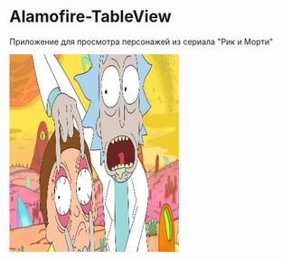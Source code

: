 # Alamofire-TableView


Приложение для просмотра персонажей из сериала "Рик и Морти" 

<img src="https://github.com/Demiantcev/Alamofire-TableView/blob/main/Presention/e8572496-b0fa-4222-bcf3-ab13dea8de48.jpg"
width="300" height="350">
